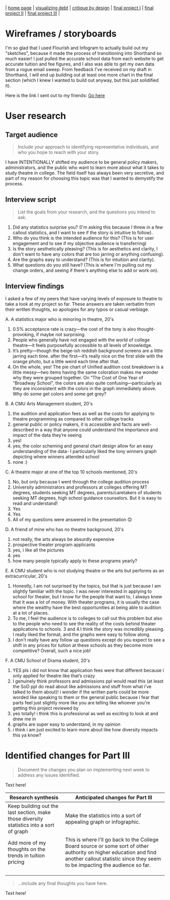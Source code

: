 | [home page](https://cmustudent.github.io/tswd-portfolio-templates/) | [visualizing debt](visualizing-government-debt) | [critique by design](critique-by-design) | [final project I](final-project-part-one) | [final project II](final-project-part-two) | [final project III](final-project-part-three) |

# Wireframes / storyboards

I'm so glad that I used Flourish and Infogram to actually build out my "sketches", because it made the process of transitioning into Shorthand so much easier! I just pulled the accurate school data from each website to get accurate tuition and fee figures, and I also was able to get my own data from a rogue email sweep. From feedback I've received on my draft in Shorthand, I will end up building out at least one more chart in the final section (which I knew I wanted to build out anyway, but this just solidified it). 

Here is the link I sent out to my friends: [Go here](https://preview.shorthand.com/AC2VuDeLVOeCT4Fi)

# User research 

## Target audience
> Include your approach to identifying representative individuals, and who you hope to reach with your story. 

I have INTENTIONALLY shifted my audience to be general policy makers, administrators, and the public who want to learn more about what it takes to study theatre in college. The field itself has always been very secretive, and part of my reason for choosing this topic was that I wanted to demystify the process.

## Interview script
> List the goals from your research, and the questions you intend to ask. 

1. Did any statistics surprise you? (I'm asking this because I threw in a few callout statistics, and I want to see if the story is intuitive to follow). 
2. Who do you think is the intended audience for this? (This is for user engagement and to see if my objective audience is transferring)
3. Is the story aesthetically pleasing? (This is for aesthetics and clarity, I don't want to have any colors that are too jarring or anything confusing).
4. Are the graphs easy to understand? (This is for intuition and clarity). 
5. What questions do you still have? (This is where I'm pulling out my change orders, and seeing if there's anything else to add or work on).

## Interview findings
I asked a few of my peers that have varying levels of exposure to theatre to take a look at my project so far. These answers are taken verbatim from their written thoughts, so apologies for any typos or casual verbiage. 

A. A statistics major who is minoring in theatre, 20's

1. 0.5% acceptance rate is crazy—the cost of the tony is also thought-provoking, if maybe not surprising.
2. People who generally have not engaged with the world of college theatre—it feels purposefully accessible to all levels of knowledge.
3. It’s pretty—though the beige-ish reddish background screens are a little jarring each time. after the first—it’s really nice on the first slide with the orange photo, but a little weird each time after that.
4. On the whole, yes! The pie chart of Unified audition cost breakdown is a little messy—two items having the same coloration makes me wonder why they were grouped together.  On “The Cost of One Year of “Broadway School”, the colors are also quite confusing—particularly as they are inconsistent with the colors in the graph immediately above. Why do some get colors and some get grey?

B. A CMU Arts Management student, 20's
1) the audition and application fees as well as the costs for applying to theatre programming as compared to other college tracks  
2) general public or policy makers, it is accessible and facts are well-described in a way that anyone could understand the importance and impact of the data they’re seeing
3) yes! 
4) yes; the color scheming and general chart design allow for an easy understanding of the data- I particularly liked the tony winners graph depicting where winners attended school 
5) none :)

C. A theatre major at one of the top 10 schools mentioned, 20's
1. No, but only because I went through the college audition process
2. University administrators and professors at colleges offering MT degrees, students seeking MT degrees, parents/caretakers of students seeking MT degrees, high school guidance counselors. But it is easy to read and understand!
3. Yes
4. Yes
5. All of my questions were answered in the presentation 😊

D. A friend of mine who has no theatre background, 20's
1. not really, the arts always be absurdly expensive
2. prospective theater program applicants
3. yes, i like all the pictures
4. yes
5. how many people typically apply to these programs yearly?


E. A CMU student who is not studying theatre or the arts but performs as an extracurricular, 20's
1. Honestly, I am not surprised by the topics, but that is just because I am slightly familiar with the topic. I was never interested in applying to school for theater, but I know for the people that want to, I always knew that it was a lot of money. With theater programs, it is usually the case where the wealthy have the best opportunities at being able to audition at a lot of places.
2. To me, I feel the audience is to colleges to call out this problem but also to the people who need to see the reality of the costs behind theater applications to schools.
3 and 4.I think the story was incredibly pleasing. I really liked the format, and the graphs were easy to follow along.
5. I don't really have any follow up questions except do you expect to see a shift in any prices for tuition at these schools as they become more competitive? Overall, such a nice job!

F. A CMU School of Drama student, 20's

1. YES pls i did not know that application fees were that different because i only applied for theatre like that’s crazy
2. I genuinely think professors and admissions ppl would read this (at least the SoD ppl do read about like admissions and stuff from what i’ve talked to them about)! i wonder if the written parts could be more worded like speaking to them or the general public because i fear that parts feel just slightly more like you are telling like whoever you’re getting this project reviewed by
3. yes totally! i think this is professional as well as exciting to look at and drew me in
4. graphs are super easy to understand, in my opinion 
5. i think i am just excited to learn more about like how diversity impacts this ya know? 

# Identified changes for Part III
> Document the changes you plan on implementing next week to address any issues identified.  

Text here!

| Research synthesis                       | Anticipated changes for Part III                                                |
|------------------------------------------|---------------------------------------------------------------------------------|
| Keep building out the last section, make those diversity statistics into a sort of graph| Make the statistics into a sort of appealing graph or infographic. |
| Add more of my thoughts on the trends in tuition pricing |  This is where I'll go back to the College Board source or some sort of other authority on higher education and find another callout statistic since they seem to be impacting the audience so far. |
|                                          |                                                                                 |
|                                          |                                                                                 |
|        |                                                                                 |

> ...include any final thoughts you have here. 

Text here!

